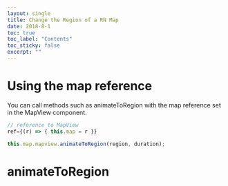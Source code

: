 ```yaml
---
layout: single
title: Change the Region of a RN Map
date: 2018-8-1
toc: true
toc_label: "Contents"
toc_sticky: false
excerpt: ""
---
```


# Using the map reference

You can call methods such as animateToRegion with the map reference set in the MapView component.

```javascript
// reference to MapView
ref={(r) => { this.map = r }}
```

```javascript
this.map.mapview.animateToRegion(region, duration);
```

# animateToRegion

